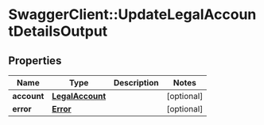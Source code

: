 # SwaggerClient::UpdateLegalAccountDetailsOutput

## Properties
Name | Type | Description | Notes
------------ | ------------- | ------------- | -------------
**account** | [**LegalAccount**](LegalAccount.md) |  | [optional] 
**error** | [**Error**](Error.md) |  | [optional] 


